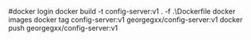 #docker login
docker build -t config-server:v1 . -f .\Dockerfile
docker images
docker tag config-server:v1 georgegxx/config-server:v1
docker push georgegxx/config-server:v1